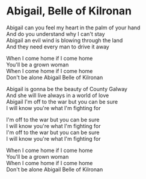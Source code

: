 # Abigail, Belle of Kilronan  

Abigail can you feel my heart in the palm of your hand  
And do you understand why I can't stay  
Abigail an evil wind is blowing through the land  
And they need every man to drive it away  

When I come home if I come home  
You'll be a grown woman  
When I come home if I come home  
Don't be alone Abigail Belle of Kilronan  

Abigail is gonna be the beauty of County Galway  
And she will live always in a world of love  
Abigail I'm off to the war but you can be sure  
I will know you're what I'm fighting for  

I'm off to the war but you can be sure  
I will know you're what I'm fighting for  
I'm off to the war but you can be sure  
I will know you're what I'm fighting for  

When I come home if I come home  
You'll be a grown woman  
When I come home if I come home  
Don't be alone Abigail Belle of Kilronan  
